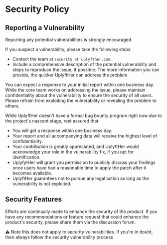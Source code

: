 # Security Policy

## Reporting a Vulnerability

Reporting any potential vulnerabilities is strongly encouraged.

If you suspect a vulnerability, please take the following steps:
- Contact the team at `security at uplyfther.com`.
- Include a comprehensive description of the potential vulnerability and steps to reproduce the issue, if possible. The more information you can provide, the quicker UplyftHer can address the problem.

You can expect a response to your initial report within one business day.
While the core team works on addressing the issue, please maintain confidentiality about the vulnerability to ensure the security of all users.
Please refrain from exploiting the vulnerability or revealing the problem to others.

While UplyftHer doesn't have a formal bug bounty program right now due to the project's nascent stage, rest assured that:

- You will get a response within one business day.
- Your report and all accompanying data will receive the highest level of confidentiality.
- Your contribution is greatly appreciated, and UplyftHer would acknowledge your role in the vulnerability fix, if you opt for identification.
- UplyfytHer will grant you permission to publicly discuss your findings once users have had a reasonable time to apply the patch after it becomes available.
- UplyftHer guarantees not to pursue any legal action as long as the vulnerability is not exploited.

## Security Features
Efforts are continually made to enhance the security of the product.
If you have any recommendations or feature request that could enhance the product's security, please share them via the discussion forum.

⚠️ Note this does not apply to security vulnerabilities. If you're in doubt, then always follow the security vulnerability process
